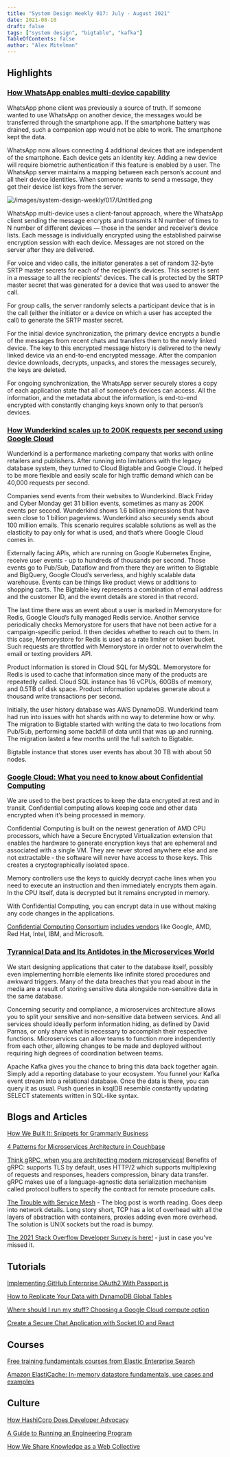 ```yaml
---
title: "System Design Weekly 017: July - August 2021"
date: 2021-08-10
draft: false
tags: ["system design", "bigtable", "kafka"]
TableOfContents: false
author: "Alex Mitelman"
---
```


## Highlights

### [How WhatsApp enables multi-device capability](https://engineering.fb.com/2021/07/14/security/whatsapp-multi-device/)

WhatsApp phone client was previously a source of truth. If someone wanted to use WhatsApp on another device, the messages would be transferred through the smartphone app. If the smartphone battery was drained, such a companion app would not be able to work. The smartphone kept the data.

WhatsApp now allows connecting 4 additional devices that are independent of the smartphone. Each device gets an identity key. Adding a new device will require biometric authentication if this feature is enabled by a user. The WhatsApp server maintains a mapping between each person’s account and all their device identities. When someone wants to send a message, they get their device list keys from the server.

![/images/system-design-weekly/017/Untitled.png](/images/system-design-weekly/017/Untitled.png)

WhatsApp multi-device uses a client-fanout approach, where the WhatsApp client sending the message encrypts and transmits it N number of times to N number of different devices — those in the sender and receiver’s device lists. Each message is individually encrypted using the established pairwise encryption session with each device. Messages are not stored on the server after they are delivered.

For voice and video calls, the initiator generates a set of random 32-byte SRTP master secrets for each of the recipient’s devices. This secret is sent in a message to all the recipients' devices. The call is protected by the SRTP master secret that was generated for a device that was used to answer the call.

For group calls, the server randomly selects a participant device that is in the call (either the initiator or a device on which a user has accepted the call) to generate the SRTP master secret.

For the initial device synchronization, the primary device encrypts a bundle of the messages from recent chats and transfers them to the newly linked device. The key to this encrypted message history is delivered to the newly linked device via an end-to-end encrypted message. After the companion device downloads, decrypts, unpacks, and stores the messages securely, the keys are deleted.

For ongoing synchronization, the WhatsApp server securely stores a copy of each application state that all of someone’s devices can access. All the information, and the metadata about the information, is end-to-end encrypted with constantly changing keys known only to that person’s devices.

### [How Wunderkind scales up to 200K requests per second using Google Cloud](https://cloud.google.com/blog/products/databases/bigtable-helps-wunderkind-scale-retail-and-media-customers)

Wunderkind is a performance marketing company that works with online retailers and publishers. After running into limitations with the legacy database system, they turned to Cloud Bigtable and Google Cloud. It helped to be more flexible and easily scale for high traffic demand which can be 40,000 requests per second.

Companies send events from their websites to Wunderkind. Black Friday and Cyber Monday get 31 billion events, sometimes as many as 200K events per second. Wunderkind shows 1.6 billion impressions that have seen close to 1 billion pageviews. Wunderkind also securely sends about 100 million emails. This scenario requires scalable solutions as well as the elasticity to pay only for what is used, and that’s where Google Cloud comes in.

Externally facing APIs, which are running on Google Kubernetes Engine, receive user events - up to hundreds of thousands per second. Those events go to Pub/Sub, Dataflow and from there they are written to Bigtable and BigQuery, Google Cloud’s serverless, and highly scalable data warehouse. Events can be things like product views or additions to shopping carts. The Bigtable key represents a combination of email address and the customer ID, and the event details are stored in that record.

The last time there was an event about a user is marked in Memorystore for Redis, Google Cloud’s fully managed Redis service. Another service periodically checks Memorystore for users that have not been active for a campaign-specific period. It then decides whether to reach out to them. In this case, Memorystore for Redis is used as a rate limiter or token bucket. Such requests are throttled with Memorystore in order not to overwhelm the email or texting providers API.

Product information is stored in Cloud SQL for MySQL. Memorystore for Redis is used to cache that information since many of the products are repeatedly called. Cloud SQL instance has 16 vCPUs, 60GBs of memory, and 0.5TB of disk space. Product information updates generate about a thousand write transactions per second.

Initially, the user history database was AWS DynamoDB. Wunderkind team had run into issues with hot shards with no way to determine how or why. The migration to Bigtable started with writing the data to two locations from Pub/Sub, performing some backfill of data until that was up and running. The migration lasted a few months until the full switch to Bigtable.

Bigtable instance that stores user events has about 30 TB with about 50 nodes.

### [Google Cloud: What you need to know about Confidential Computing](https://cloud.google.com/blog/products/identity-security/confidential-computing-data-encryption-during-processing)

We are used to the best practices to keep the data encrypted at rest and in transit. Confidential computing allows keeping code and other data encrypted when it’s being processed in memory.

Confidential Computing is built on the newest generation of AMD CPU processors, which have a Secure Encrypted Virtualization extension that enables the hardware to generate encryption keys that are ephemeral and associated with a single VM. They are never stored anywhere else and are not extractable - the software will never have access to those keys. This creates a cryptographically isolated space.

Memory controllers use the keys to quickly decrypt cache lines when you need to execute an instruction and then immediately encrypts them again. In the CPU itself, data is decrypted but it remains encrypted in memory.

With Confidential Computing, you can encrypt data in use without making any code changes in the applications.

[Confidential Computing Consortium](https://confidentialcomputing.io/) [includes vendors](https://confidentialcomputing.io/members/) like Google, AMD, Red Hat, Intel, IBM, and Microsoft.

### [Tyrannical Data and Its Antidotes in the Microservices World](https://www.confluent.io/blog/break-up-single-database-systems-with-microservices-kafka/)

We start designing applications that cater to the database itself, possibly even implementing horrible elements like infinite stored procedures and awkward triggers. Many of the data breaches that you read about in the media are a result of storing sensitive data alongside non-sensitive data in the same database.

Concerning security and compliance, a microservices architecture allows you to split your sensitive and non-sensitive data between services. And all services should ideally perform information hiding, as defined by David Parnas, or only share what is necessary to accomplish their respective functions. Microservices can allow teams to function more independently from each other, allowing changes to be made and deployed without requiring high degrees of coordination between teams.

Apache Kafka gives you the chance to bring this data back together again. Simply add a reporting database to your ecosystem. You funnel your Kafka event stream into a relational database. Once the data is there, you can query it as usual. Push queries in ksqlDB resemble constantly updating SELECT statements written in SQL-like syntax.

## Blogs and Articles

[How We Built It: Snippets for Grammarly Business](https://www.grammarly.com/blog/engineering/snippets-grammarly-business/)

[4 Patterns for Microservices Architecture in Couchbase](https://blog.couchbase.com/microservices-architecture-in-couchbase/)

[Think gRPC, when you are architecting modern microservices!](https://www.cncf.io/blog/2021/07/19/think-grpc-when-you-are-architecting-modern-microservices/) Benefits of gRPC: supports TLS by default, uses HTTP/2 which supports multiplexing of requests and responses, headers compression, binary data transfer. gRPC makes use of a language-agnostic data serialization mechanism called protocol buffers to specify the contract for remote procedure calls.

[The Trouble with Service Mesh](https://medium.com/hashicorp-engineering/the-trouble-with-service-mesh-6b0336964323) - The blog post is worth reading. Goes deep into network details. Long story short, TCP has a lot of overhead with all the layers of abstraction with containers, proxies adding even more overhead. The solution is UNIX sockets but the road is bumpy.

[The 2021 Stack Overflow Developer Survey is here!](https://insights.stackoverflow.com/survey/2021) - just in case you've missed it.

## Tutorials

[Implementing GitHub Enterprise OAuth2 With Passport.js](https://medium.com/walmartglobaltech/implementing-github-enterprise-oauth2-with-passport-js-fd18ee9fefe7)

[How to Replicate Your Data with DynamoDB Global Tables](https://blog.cloudcraft.co/how-to-replicate-your-data-with-dynamodb-global-tables/)

[Where should I run my stuff? Choosing a Google Cloud compute option](https://cloud.google.com/blog/topics/developers-practitioners/where-should-i-run-my-stuff-choosing-google-cloud-compute-option)

[Create a Secure Chat Application with Socket.IO and React](https://developer.okta.com/blog/2021/07/14/socket-io-react-tutorial)

## Courses

[Free training fundamentals courses from Elastic Enterprise Search](https://www.elastic.co/training/free#fundamentals)

[Amazon ElastiCache: In-memory datastore fundamentals, use cases and examples](https://pages.awscloud.com/GLB-WBNR-AWS-OTT-2021_LP_0003-DAT_AmazonElastiCache.html)

## Culture

[How HashiCorp Does Developer Advocacy](https://www.hashicorp.com/blog/how-hashicorp-does-developer-advocacy)

[A Guide to Running an Engineering Program](https://shopifyengineering.myshopify.com/blogs/engineering/running-engineering-program-guide)

[How We Share Knowledge as a Web Collective](https://developers.soundcloud.com/blog/how-we-share-knowledge-as-a-web-collective)